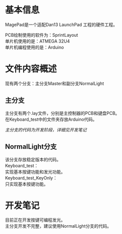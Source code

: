 # 基本信息
MagePad是一个适配Dan13 LaunchPad 工程的硬件工程。  
  
PCB绘制使用的软件为：SprintLayout  
单片机使用的是：ATMEGA 32U4  
单片机编程使用的是：Arduino
# 文件内容概述
现有两个分支：主分支Master和副分支NormalLight
## 主分支
主分支有两个.lay文件，分别是主控制器的PCB和键盘PCB。  
在Keyboard_test中的文件夹存放Arduino代码。 
  
*主分支的代码为开发阶段，详细见开发笔记*
## NormalLight分支
该分支存放稳定版本的代码。  
Keyboard_test：  
实现基本按键功能和发光功能。  
Keyboard_test_KeyOnly：  
只实现基本按键功能。

# 开发笔记
目前正在开发按键可编程发光。  
主分支开发不完整，建议使用NormalLight分支的代码。
